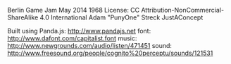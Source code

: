 Berlin Game Jam May 2014
1968
License: CC Attribution-NonCommercial-ShareAlike 4.0 International
Adam "PunyOne" Streck
JustAConcept

Built using Panda.js: http://www.pandajs.net
font: http://www.dafont.com/capitalist.font
music: http://www.newgrounds.com/audio/listen/471451
sound: http://www.freesound.org/people/cognito%20perceptu/sounds/121531